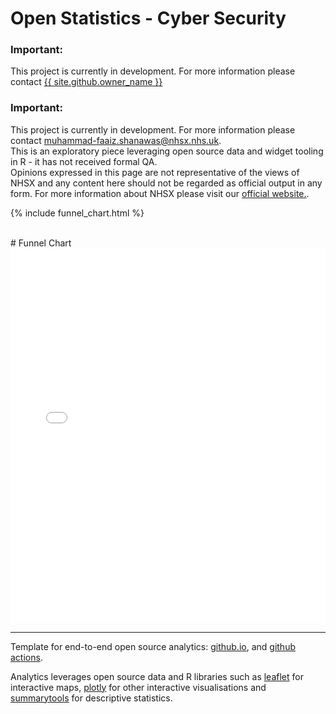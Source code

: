 <script src="https://cdn.plot.ly/plotly-latest.min.js"></script>

# Open Statistics - Cyber Security



<div class="nhsuk-warning-callout">
  <h3 class="nhsuk-warning-callout__label">
    Important<span class="nhsuk-u-visually-hidden">:</span>
  </h3>
  <p>This project is currently in development. For more information please contact <a
                class="nhsuk-footer__list-item-link"
                href="{{ site.github.owner_url }}"
                >{{ site.github.owner_name }}</a>
   </p>
</div>

<div class="nhsuk-warning-callout">
  <h3 class="nhsuk-warning-callout__label">
    Important<span class="nhsuk-u-visually-hidden">:</span>
  </h3>
  <p>This project is currently in development. For more information please contact <a href="mailto:muhammad-faaiz.shanawas@nhsx.nhs.uk">muhammad-faaiz.shanawas@nhsx.nhs.uk</a>. <br>This is an exploratory piece leveraging open source data and widget tooling in R - it has not received formal QA. <br>Opinions expressed in this page are not representative of the views of NHSX and any content here should not be regarded as official output in any form. For more information about NHSX please visit our <a href="https://www.nhsx.nhs.uk/">official website.</a>.
   </p>
</div>

{% include funnel_chart.html %}

<br>
# Funnel Chart

<iframe src="funnel_chart.html" height="600px" width="100%" style="border:none;"></iframe>

<hr class="nhsuk-u-margin-top-0 nhsuk-u-margin-bottom-6">


Template for end-to-end open source analytics: [github.io](https://pages.github.com/), and [github actions](https://github.com/features/actions).

Analytics leverages open source data and R libraries such as [leaflet](https://cran.r-project.org/web/packages/leaflet/index.html) for interactive maps, [plotly](https://plotly.com/r/) for other interactive visualisations and [summarytools](https://cran.r-project.org/web/packages/summarytools/vignettes/introduction.html) for descriptive statistics.